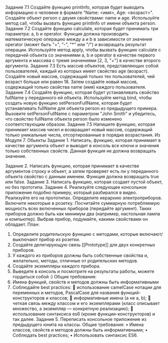 Задание 7.1
Создайте функцию printInfo, которая будет выводить информацию о человеке в формате "Name: <имя>, Age: <возраст>". Создайте объект person с двумя свойствами: name и age. Используйте метод call, чтобы вызвать функцию printInfo от имени объекта person.
Задание 7.2
Создайте функцию calculate, которая будет принимать три параметра: a, b и operator. Функция должна производить математическую операцию между a и b в зависимости от значения operator (может быть "+", "-", "*" или "/") и возвращать результат операции. Используйте метод apply, чтобы вызвать функцию calculate с передачей объекта со значениями a, b и operator в качестве первого аргумента и массива с тремя значениями [2, 3, "+"] в качестве второго аргумента.
Задание 7.3
Есть массив объектов, представляющих собой пользователей, каждый из которых имеет свойство age (возраст). Создайте новый массив, содержащий только тех пользователей, чей возраст больше или равен 18. Затем создайте новый массив, содержащий только свойства name (имя) каждого пользователя.
Задание 7.4
Создайте функцию, которая будет устанавливать свойство fullName у переданного ей объекта. Используйте метод bind, чтобы создать новую функцию setPersonFullName, которая будет устанавливать fullName для объекта person из предыдущего примера. Вызовите setPersonFullName с параметром "John Smith" и убедитесь, что свойство fullName объекта person было изменено соответствующим образом.
Задание 7.5
Напишите функцию, которая принимает массив чисел и возвращает новый массив, содержащий только уникальные числа, отсортированные в порядке возрастания.
Из Модуля 7. Обьекты
Задание 1.
Написать, функцию, которая принимает в качестве аргумента объект и выводит в консоль все ключи и значения только собственных свойств. Данная функция не должна возвращать значение.


Задание 2.
Написать функцию, которая принимает в качестве аргументов строку и объект, а затем проверяет есть ли у переданного объекта свойство с данным именем. Функция должна возвращать true или false.
Задание 3.
Написать функцию, которая создает пустой объект, но без прототипа.
Задание 4.
Реализуйте следующее консольное приложение подобно примеру, который разбирался в видео. Реализуйте его на прототипах.
Определите иерархию электроприборов. Включите некоторые в розетку. Посчитайте суммарную потребляемую мощность всех включенных приборов (передайте аргумент). 
Таких приборов должно быть как минимум два (например, настольная лампа и компьютер). Выбрав прибор, подумайте, какими свойствами он обладает.
План:
1.	Определите родительскую функцию с методами, которые включают/выключают прибор из розетки.
2.	Создайте делегирующую связь [[Prototype]] для двух конкретных приборов.
3.	У каждого из приборов должны быть собственные свойства и, желательно, методы, отличные от родительских методов.
4.	Создайте экземпляры каждого прибора.
5.	Выведите в консоль и посмотрите на результаты работы, можете гордиться собой :)
Общие требования:
1.	Имена функций, свойств и методов должны быть информативными
2.	Соблюдайте best practices:
	использование camelCase нотации для переменных и методов, PascalCase для названия функций-конструкторов и классов;
	информативные имена (а не a, b);
	четкая связь между классом и его экземплярами (класс описывает множество, а экземпляр — конкретную реализацию);
	использование синтаксиса es6 (кроме функции-конструкторов) и так далее.
Задание 5.
Переписать консольное приложение из предыдущего юнита на классы.
Общие требования:
•	Имена классов, свойств и методов должны быть информативными;
•	Соблюдать best practices;
•	Использовать синтаксис ES6.




